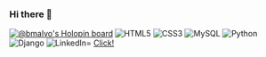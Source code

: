 ### Hi there 👋

[![@bmalvo's Holopin board](https://holopin.io/api/user/board?user=bmalvo)](https://holopin.io/@bmalvo)
![HTML5](https://img.shields.io/badge/html5-%23E34F26.svg?style=for-the-badge&logo=html5&logoColor=white)
![CSS3](https://img.shields.io/badge/css3-%231572B6.svg?style=for-the-badge&logo=css3&logoColor=white)
![MySQL](https://img.shields.io/badge/mysql-%2300f.svg?style=for-the-badge&logo=mysql&logoColor=white)
![Python](https://img.shields.io/badge/python-3670A0?style=for-the-badge&logo=python&logoColor=ffdd54)
![Django](https://img.shields.io/badge/django-%23092E20.svg?style=for-the-badge&logo=django&logoColor=white)
![LinkedIn](https://img.shields.io/badge/linkedin-%230077B5.svg?style=for-the-badge&logo=linkedin&logoColor=white)= <a href=https://www.linkedin.com/in/pskonieczny33>Click!</a>
